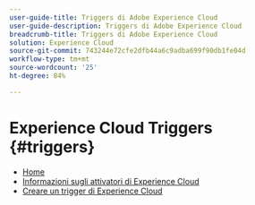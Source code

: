 ```yaml
---
user-guide-title: Triggers di Adobe Experience Cloud
user-guide-description: Triggers di Adobe Experience Cloud
breadcrumb-title: Triggers di Adobe Experience Cloud
solution: Experience Cloud
source-git-commit: 743244e72cfe2dfb44a6c9adba699f90db1fe04d
workflow-type: tm+mt
source-wordcount: '25'
ht-degree: 84%

---
```


# Experience Cloud Triggers {#triggers}

* [Home](home.md)
* [Informazioni sugli attivatori di Experience Cloud](overview.md)
* [Creare un trigger di Experience Cloud](create.md)
